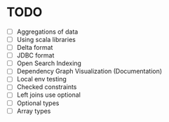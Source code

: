 # TODO

- [ ] Aggregations of data
- [ ] Using scala libraries 
- [ ] Delta format
- [ ] JDBC format
- [ ] Open Search Indexing
- [ ] Dependency Graph Visualization (Documentation)
- [ ] Local env testing
- [ ] Checked constraints
- [ ] Left joins use optional
- [ ] Optional types
- [ ] Array types
